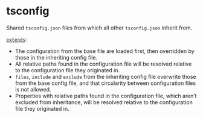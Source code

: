 # tsconfig

Shared `tsconfig.json` files from which all other `tsconfig.json` inherit from.

[`extends`](https://www.typescriptlang.org/tsconfig#extends):

-   The configuration from the base file are loaded first, then overridden by those in the inheriting config file.
-   All relative paths found in the configuration file will be resolved relative to the configuration file they originated in.
-   `files`, `include` and `exclude` from the inheriting config file overwrite those from the base config file, and that circularity between configuration files is not allowed.
-   Properties with relative paths found in the configuration file, which aren’t excluded from inheritance, will be resolved relative to the configuration file they originated in.
